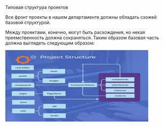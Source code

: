Типовая структура проектов

Все фронт проекты в нашем департаменте должны обладать схожей базовой структурой.

Между проектами, конечно, могут быть расхождения, но некая преемственность должна сохраняться. Таким образом базовая
часть должна выглядеть следующим образом:

![](../media/structure.png)
